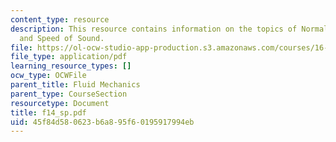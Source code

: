 ```yaml
---
content_type: resource
description: This resource contains information on the topics of Normal Shock Waves
  and Speed of Sound.
file: https://ol-ocw-studio-app-production.s3.amazonaws.com/courses/16-01-unified-engineering-i-ii-iii-iv-fall-2005-spring-2006/45f84d580623b6a895f60195917994eb_f14_sp.pdf
file_type: application/pdf
learning_resource_types: []
ocw_type: OCWFile
parent_title: Fluid Mechanics
parent_type: CourseSection
resourcetype: Document
title: f14_sp.pdf
uid: 45f84d58-0623-b6a8-95f6-0195917994eb
---
```

